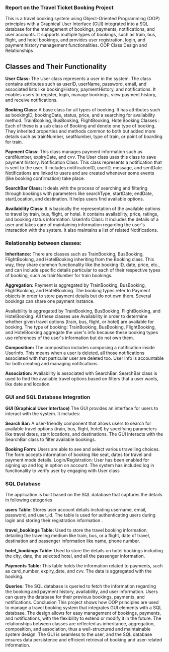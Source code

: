 ### Report on the Travel Ticket Booking Project

This is a travel booking system using Object-Oriented Programming (OOP) principles with a Graphical User Interface (GUI) integrated into a SQL database for the management of bookings, payments, notifications, and user accounts. It supports multiple types of bookings, such as train, bus, flight, and hotel bookings, and provides user registration, login, and payment history management functionalities.
OOP Class Design and Relationships

 ## **Classes and Their Functionality**
**User Class:** The User class represents a user in the system. The class contains attributes such as userID, userName, password, email, and associated lists like bookingHistory, paymentHistory, and notifications. It enables users to register, login, manage bookings, view payment history, and receive notifications.

**Booking Class:** A base class for all types of booking. It has attributes such as bookingID, bookingDate, status, price, and a searching for availability method.
TrainBooking, BusBooking, FlightBooking, HotelBooking Classes : Each of these is a sub class of Booking and denote one type of booking. They inherited properties and methods common to both but added more details such as trainNumber, seatNumber, type of train, or point of boarding for train.

**Payment Class:** This class manages payment information such as cardNumber, expiryDate, and cvv. The User class uses this class to save payment history.
Notification Class: This class represents a notification that is sent to the user. It includes notificationID, userID, message, and sentDate. Notifications are linked to users and are created whenever some events (like booking confirmation) take place.

**SearchBar Class:** It deals with the process of searching and filtering through bookings with parameters like searchType, startDate, endDate, startLocation, and destination. It helps users find available options.

**Availability Class:** It is basically the representation of the available options to travel by train, bus, flight, or hotel. It contains availability, price, ratings, and booking status information.
UserInfo Class: It includes the details of a user and takes care of maintaining information regarding the user's interaction with the system. It also maintains a list of related Notifications.


### Relationship between classes:
**Inheritance:**
There are classes such as TrainBooking, BusBooking, FlightBooking, and HotelBooking inheriting from the Booking class. This way, they share common functionality like the booking ID, date, price, etc., and can include specific details particular to each of their respective types of booking, such as trainNumber for train bookings.

**Aggregation:**
Payment is aggregated by TrainBooking, BusBooking, FlightBooking, and HotelBooking. The booking types refer to Payment objects in order to store payment details but do not own them. Several bookings can share one payment instance.

Availability is aggregated by TrainBooking, BusBooking, FlightBooking, and HotelBooking. All these classes use Availability in order to determine whether given travel options (train, bus, flight, or hotel) are available for booking.
The type of booking: TrainBooking, BusBooking, FlightBooking, and HotelBooking aggregate the user's info because these booking types use references of the user's information but do not own them.

**Composition:**
The composition includes composing a notification inside UserInfo. This means when a user is deleted, all those notifications associated with that particular user are deleted too. User info is accountable for both creating and managing notifications.

**Association:**
Availability is associated with SearchBar. SearchBar class is used to find the available travel options based on filters that a user wants, like date and location.

### GUI and SQL Database Integration

**GUI (Graphical User Interface)**
The GUI provides an interface for users to interact with the system. It includes:

**Search Bar:** A user-friendly component that allows users to search for available travel options (train, bus, flight, hotel) by specifying parameters like travel dates, start locations, and destinations. The GUI interacts with the SearchBar class to filter available bookings.

**Booking Form:** Users are able to see and select various travelling choices. The form accepts information of booking like seat, dates for travel and payment mode details.
Login/Registration: User has been enabled for signing up and log in option on account. The system has included log in functionality to verify user by engaging with User class


### SQL Database
The application is built based on the SQL database that captures the details in following categories

**users Table:** Stores user account details including username, email, password, and user_id. The table is used for authenticating users during login and storing their registration information .

**travel_bookings Table:** Used to store the travel booking information, detailing the traveling medium like train, bus, or a flight, date of travel, destination and passenger information like name, phone number.

**hotel_bookings Table:** Used to store the details on hotel bookings including the city, date, the selected hotel, and all the passenger information.

**Payments Table:** This table holds the information related to payments, such as card_number, expiry_date, and cvv. The data is aggregated with the booking.

**Queries:** The SQL database is queried to fetch the information regarding the booking and payment history, availability, and user information. Users can query the database for their previous bookings, payments, and notifications.
Conclusion
This project shows how OOP principles are used to manage a travel booking system that integrates GUI elements with a SQL database. The design allows for easy management of bookings, payments, and notifications, with the flexibility to extend or modify it in the future. The relationships between classes are reflected as inheritance, aggregation, composition, and association, thus a well-structured and maintainable system design. The GUI is seamless to the user, and the SQL database ensures data persistence and efficient retrieval of booking and user-related information.

